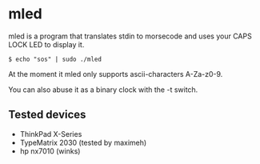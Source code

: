 mled
====

mled is a program that translates stdin to morsecode and uses your CAPS
LOCK LED to display it.

    $ echo "sos" | sudo ./mled

At the moment it mled only supports ascii-characters A-Za-z0-9.

You can also abuse it as a binary clock with the -t switch.

Tested devices
--------------
 * ThinkPad X-Series
 * TypeMatrix 2030 (tested by maximeh)
 * hp nx7010 (winks)
